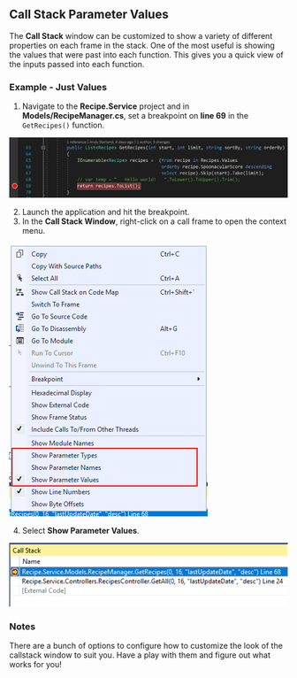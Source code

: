 ## Call Stack Parameter Values
The **Call Stack** window can be customized to show a variety of different properties on each frame in the stack. One of the most useful is showing the values that were past into each function. This gives you a quick view of the inputs passed into each function.

### Example - Just Values
1. Navigate to the **Recipe.Service** project and in **Models/RecipeManager.cs**, set a breakpoint on **line 69** in the `GetRecipes()` function. 

![Breakpoint set on RecipeManager.cs line 69](ResultsView-SetBreakpoint2.png)

2. Launch the application and hit the breakpoint.
3. In the **Call Stack Window**, right-click on a call frame to open the context menu.

![Call Stack window context menu](CallstackParameterValues-CallstackContextMenu.png)

4. Select **Show Parameter Values**. 

![Call Stack window](CallstackParameterValues-CallstackWindow.png)

### Notes
There are a bunch of options to configure how to customize the look of the callstack window to suit you. Have a play with them and figure out what works for you! 